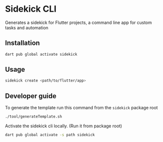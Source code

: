 # Sidekick CLI

Generates a sidekick for Flutter projects, a command line app for custom tasks and automation 

## Installation

```bash
dart pub global activate sidekick
```

## Usage

```bash
sidekick create <path/to/flutter/app>
```


## Developer guide

To generate the template run this command from the `sidekick` package root

```bash
./tool/generateTemplate.sh
```

Activate the sidekick cli locally. (Run it from package root)

```bash
dart pub global activate -s path sidekick
```
